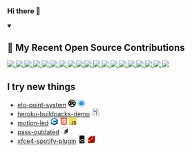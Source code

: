 ### Hi there 👋

<details open>
  <summary><h2>📘 My Recent Open Source Contributions</h2></summary>

  <div>
    <a href="https://github.com/caxlsx/caxlsx/issues?q=author%3Akiskoza">
      <picture>
        <source
            srcset="https://github-readme-stats.vercel.app/api/pin/?username=caxlsx&repo=caxlsx&show_owner=true&description_lines_count=3&theme=dark"
            media="(prefers-color-scheme: dark)"/>
        <source
            srcset="https://github-readme-stats.vercel.app/api/pin/?username=caxlsx&repo=caxlsx&show_owner=true&description_lines_count=3"
            media="(prefers-color-scheme: light), (prefers-color-scheme: no-preference)"/>
        <img src="https://github-readme-stats.vercel.app/api/pin/?username=caxlsx&repo=caxlsx&show_owner=true&description_lines_count=3"/>
      </picture>
    </a>
    <a href="https://github.com/pulsar-edit/pulsar/issues?q=author%3Akiskoza">
      <picture>
        <source
            srcset="https://github-readme-stats.vercel.app/api/pin/?username=pulsar-edit&repo=pulsar&show_owner=true&description_lines_count=3&theme=dark"
            media="(prefers-color-scheme: dark)"/>
        <source
            srcset="https://github-readme-stats.vercel.app/api/pin/?username=pulsar-edit&repo=pulsar&show_owner=true&description_lines_count=3"
            media="(prefers-color-scheme: light), (prefers-color-scheme: no-preference)"/>
        <img src="https://github-readme-stats.vercel.app/api/pin/?username=pulsar-edit&repo=pulsar&show_owner=true&description_lines_count=3"/>
      </picture>
    </a>
    <a href="https://github.com/DarthSim/overmind/issues?q=author%3Akiskoza">
      <picture>
        <source
            srcset="https://github-readme-stats.vercel.app/api/pin/?username=DarthSim&repo=overmind&show_owner=true&description_lines_count=3&theme=dark"
            media="(prefers-color-scheme: dark)"/>
        <source
            srcset="https://github-readme-stats.vercel.app/api/pin/?username=DarthSim&repo=overmind&show_owner=true&description_lines_count=3"
            media="(prefers-color-scheme: light), (prefers-color-scheme: no-preference)"/>
        <img src="https://github-readme-stats.vercel.app/api/pin/?username=DarthSim&repo=overmind&show_owner=true&description_lines_count=3"/>
      </picture>
    </a>
    <a href="https://github.com/caxlsx/caxlsx_rails/issues?q=author%3Akiskoza">
      <picture>
        <source
            srcset="https://github-readme-stats.vercel.app/api/pin/?username=caxlsx&repo=caxlsx_rails&show_owner=true&description_lines_count=3&theme=dark"
            media="(prefers-color-scheme: dark)"/>
        <source
            srcset="https://github-readme-stats.vercel.app/api/pin/?username=caxlsx&repo=caxlsx_rails&show_owner=true&description_lines_count=3"
            media="(prefers-color-scheme: light), (prefers-color-scheme: no-preference)"/>
        <img src="https://github-readme-stats.vercel.app/api/pin/?username=caxlsx&repo=caxlsx_rails&show_owner=true&description_lines_count=3"/>
      </picture>
    </a>
    <a href="https://github.com/hotwired/turbo-android/issues?q=author%3Akiskoza">
      <picture>
        <source
            srcset="https://github-readme-stats.vercel.app/api/pin/?username=hotwired&repo=turbo-android&show_owner=true&description_lines_count=3&theme=dark"
            media="(prefers-color-scheme: dark)"/>
        <source
            srcset="https://github-readme-stats.vercel.app/api/pin/?username=hotwired&repo=turbo-android&show_owner=true&description_lines_count=3"
            media="(prefers-color-scheme: light), (prefers-color-scheme: no-preference)"/>
        <img src="https://github-readme-stats.vercel.app/api/pin/?username=hotwired&repo=turbo-android&show_owner=true&description_lines_count=3"/>
      </picture>
    </a>
    <a href="https://github.com/filestack/filestack-js/issues?q=author%3Akiskoza">
      <picture>
        <source
            srcset="https://github-readme-stats.vercel.app/api/pin/?username=filestack&repo=filestack-js&show_owner=true&description_lines_count=3&theme=dark"
            media="(prefers-color-scheme: dark)"/>
        <source
            srcset="https://github-readme-stats.vercel.app/api/pin/?username=filestack&repo=filestack-js&show_owner=true&description_lines_count=3"
            media="(prefers-color-scheme: light), (prefers-color-scheme: no-preference)"/>
        <img src="https://github-readme-stats.vercel.app/api/pin/?username=filestack&repo=filestack-js&show_owner=true&description_lines_count=3"/>
      </picture>
    </a>
    <a href="https://github.com/mhanberg/lazyasdf/issues?q=author%3Akiskoza">
      <picture>
        <source
            srcset="https://github-readme-stats.vercel.app/api/pin/?username=mhanberg&repo=lazyasdf&show_owner=true&description_lines_count=3&theme=dark"
            media="(prefers-color-scheme: dark)"/>
        <source
            srcset="https://github-readme-stats.vercel.app/api/pin/?username=mhanberg&repo=lazyasdf&show_owner=true&description_lines_count=3"
            media="(prefers-color-scheme: light), (prefers-color-scheme: no-preference)"/>
        <img src="https://github-readme-stats.vercel.app/api/pin/?username=mhanberg&repo=lazyasdf&show_owner=true&description_lines_count=3"/>
      </picture>
    </a>
    <a href="https://github.com/alxlion/eyeloupe/issues?q=author%3Akiskoza">
      <picture>
        <source
            srcset="https://github-readme-stats.vercel.app/api/pin/?username=alxlion&repo=eyeloupe&show_owner=true&description_lines_count=3&theme=dark"
            media="(prefers-color-scheme: dark)"/>
        <source
            srcset="https://github-readme-stats.vercel.app/api/pin/?username=alxlion&repo=eyeloupe&show_owner=true&description_lines_count=3"
            media="(prefers-color-scheme: light), (prefers-color-scheme: no-preference)"/>
        <img src="https://github-readme-stats.vercel.app/api/pin/?username=alxlion&repo=eyeloupe&show_owner=true&description_lines_count=3"/>
      </picture>
    </a>
    <a href="https://github.com/kiskoza/Above-and-Beyond/issues?q=author%3Akiskoza">
      <picture>
        <source
            srcset="https://github-readme-stats.vercel.app/api/pin/?username=kiskoza&repo=Above-and-Beyond&show_owner=true&description_lines_count=3&theme=dark"
            media="(prefers-color-scheme: dark)"/>
        <source
            srcset="https://github-readme-stats.vercel.app/api/pin/?username=kiskoza&repo=Above-and-Beyond&show_owner=true&description_lines_count=3"
            media="(prefers-color-scheme: light), (prefers-color-scheme: no-preference)"/>
        <img src="https://github-readme-stats.vercel.app/api/pin/?username=kiskoza&repo=Above-and-Beyond&show_owner=true&description_lines_count=3"/>
      </picture>
    </a>
    <a href="https://github.com/grosser/parallel_tests/issues?q=author%3Akiskoza">
      <picture>
        <source
            srcset="https://github-readme-stats.vercel.app/api/pin/?username=grosser&repo=parallel_tests&show_owner=true&description_lines_count=3&theme=dark"
            media="(prefers-color-scheme: dark)"/>
        <source
            srcset="https://github-readme-stats.vercel.app/api/pin/?username=grosser&repo=parallel_tests&show_owner=true&description_lines_count=3"
            media="(prefers-color-scheme: light), (prefers-color-scheme: no-preference)"/>
        <img src="https://github-readme-stats.vercel.app/api/pin/?username=grosser&repo=parallel_tests&show_owner=true&description_lines_count=3"/>
      </picture>
    </a>
    <a href="https://github.com/simukappu/activity_notification/issues?q=author%3Akiskoza">
      <picture>
        <source
            srcset="https://github-readme-stats.vercel.app/api/pin/?username=simukappu&repo=activity_notification&show_owner=true&description_lines_count=3&theme=dark"
            media="(prefers-color-scheme: dark)"/>
        <source
            srcset="https://github-readme-stats.vercel.app/api/pin/?username=simukappu&repo=activity_notification&show_owner=true&description_lines_count=3"
            media="(prefers-color-scheme: light), (prefers-color-scheme: no-preference)"/>
        <img src="https://github-readme-stats.vercel.app/api/pin/?username=simukappu&repo=activity_notification&show_owner=true&description_lines_count=3"/>
      </picture>
    </a>
    <a href="https://github.com/fnando/i18n/issues?q=author%3Akiskoza">
      <picture>
        <source
            srcset="https://github-readme-stats.vercel.app/api/pin/?username=fnando&repo=i18n&show_owner=true&description_lines_count=3&theme=dark"
            media="(prefers-color-scheme: dark)"/>
        <source
            srcset="https://github-readme-stats.vercel.app/api/pin/?username=fnando&repo=i18n&show_owner=true&description_lines_count=3"
            media="(prefers-color-scheme: light), (prefers-color-scheme: no-preference)"/>
        <img src="https://github-readme-stats.vercel.app/api/pin/?username=fnando&repo=i18n&show_owner=true&description_lines_count=3"/>
      </picture>
    </a>
    <a href="https://github.com/faker-ruby/faker/issues?q=author%3Akiskoza">
      <picture>
        <source
            srcset="https://github-readme-stats.vercel.app/api/pin/?username=faker-ruby&repo=faker&show_owner=true&description_lines_count=3&theme=dark"
            media="(prefers-color-scheme: dark)"/>
        <source
            srcset="https://github-readme-stats.vercel.app/api/pin/?username=faker-ruby&repo=faker&show_owner=true&description_lines_count=3"
            media="(prefers-color-scheme: light), (prefers-color-scheme: no-preference)"/>
        <img src="https://github-readme-stats.vercel.app/api/pin/?username=faker-ruby&repo=faker&show_owner=true&description_lines_count=3"/>
      </picture>
    </a>
    <a href="https://github.com/github/advisory-database/issues?q=author%3Akiskoza">
      <picture>
        <source
            srcset="https://github-readme-stats.vercel.app/api/pin/?username=github&repo=advisory-database&show_owner=true&description_lines_count=3&theme=dark"
            media="(prefers-color-scheme: dark)"/>
        <source
            srcset="https://github-readme-stats.vercel.app/api/pin/?username=github&repo=advisory-database&show_owner=true&description_lines_count=3"
            media="(prefers-color-scheme: light), (prefers-color-scheme: no-preference)"/>
        <img src="https://github-readme-stats.vercel.app/api/pin/?username=github&repo=advisory-database&show_owner=true&description_lines_count=3"/>
      </picture>
    </a>
    <a href="https://github.com/denysdovhan/vacuum-card/issues?q=author%3Akiskoza">
      <picture>
        <source
            srcset="https://github-readme-stats.vercel.app/api/pin/?username=denysdovhan&repo=vacuum-card&show_owner=true&description_lines_count=3&theme=dark"
            media="(prefers-color-scheme: dark)"/>
        <source
            srcset="https://github-readme-stats.vercel.app/api/pin/?username=denysdovhan&repo=vacuum-card&show_owner=true&description_lines_count=3"
            media="(prefers-color-scheme: light), (prefers-color-scheme: no-preference)"/>
        <img src="https://github-readme-stats.vercel.app/api/pin/?username=denysdovhan&repo=vacuum-card&show_owner=true&description_lines_count=3"/>
      </picture>
    </a>
    <a href="https://github.com/xzyfer/sass-graph/issues?q=author%3Akiskoza">
      <picture>
        <source
            srcset="https://github-readme-stats.vercel.app/api/pin/?username=xzyfer&repo=sass-graph&show_owner=true&description_lines_count=3&theme=dark"
            media="(prefers-color-scheme: dark)"/>
        <source
            srcset="https://github-readme-stats.vercel.app/api/pin/?username=xzyfer&repo=sass-graph&show_owner=true&description_lines_count=3"
            media="(prefers-color-scheme: light), (prefers-color-scheme: no-preference)"/>
        <img src="https://github-readme-stats.vercel.app/api/pin/?username=xzyfer&repo=sass-graph&show_owner=true&description_lines_count=3"/>
      </picture>
    </a>
    <a href="https://github.com/tokland/arch-bootstrap/issues?q=author%3Akiskoza">
      <picture>
        <source
            srcset="https://github-readme-stats.vercel.app/api/pin/?username=tokland&repo=arch-bootstrap&show_owner=true&description_lines_count=3&theme=dark"
            media="(prefers-color-scheme: dark)"/>
        <source
            srcset="https://github-readme-stats.vercel.app/api/pin/?username=tokland&repo=arch-bootstrap&show_owner=true&description_lines_count=3"
            media="(prefers-color-scheme: light), (prefers-color-scheme: no-preference)"/>
        <img src="https://github-readme-stats.vercel.app/api/pin/?username=tokland&repo=arch-bootstrap&show_owner=true&description_lines_count=3"/>
      </picture>
    </a>
    <a href="https://github.com/rails/marcel/issues?q=author%3Akiskoza">
      <picture>
        <source
            srcset="https://github-readme-stats.vercel.app/api/pin/?username=rails&repo=marcel&show_owner=true&description_lines_count=3&theme=dark"
            media="(prefers-color-scheme: dark)"/>
        <source
            srcset="https://github-readme-stats.vercel.app/api/pin/?username=rails&repo=marcel&show_owner=true&description_lines_count=3"
            media="(prefers-color-scheme: light), (prefers-color-scheme: no-preference)"/>
        <img src="https://github-readme-stats.vercel.app/api/pin/?username=rails&repo=marcel&show_owner=true&description_lines_count=3"/>
      </picture>
    </a>
    <a href="https://github.com/DmitryTsepelev/rubocop-graphql/issues?q=author%3Akiskoza">
      <picture>
        <source
            srcset="https://github-readme-stats.vercel.app/api/pin/?username=DmitryTsepelev&repo=rubocop-graphql&show_owner=true&description_lines_count=3&theme=dark"
            media="(prefers-color-scheme: dark)"/>
        <source
            srcset="https://github-readme-stats.vercel.app/api/pin/?username=DmitryTsepelev&repo=rubocop-graphql&show_owner=true&description_lines_count=3"
            media="(prefers-color-scheme: light), (prefers-color-scheme: no-preference)"/>
        <img src="https://github-readme-stats.vercel.app/api/pin/?username=DmitryTsepelev&repo=rubocop-graphql&show_owner=true&description_lines_count=3"/>
      </picture>
    </a>
  </div>

</details>

## I try new things

- [elo-point-system](https://github.com/kiskoza/elo-point-system) <img src="https://raw.githubusercontent.com/devicons/devicon/master/icons/rust/rust-plain.svg" alt="rust" width="18" height="18"/> <img src="https://raw.githubusercontent.com/devicons/devicon/master/icons/webpack/webpack-original.svg" alt="webpack" width="18" height="18"/>
- [heroku-buildpacks-demo](https://github.com/kiskoza/heroku-buildpacks-demo) <img src="https://raw.githubusercontent.com/devicons/devicon/master/icons/heroku/heroku-original.svg" alt="heroku" width="18" height="18"/>
- [motion-led](https://github.com/kiskoza/motion-led) <img src="https://raw.githubusercontent.com/devicons/devicon/master/icons/cplusplus/cplusplus-original.svg" alt="cpp" width="18" height="18"/> <img src="https://raw.githubusercontent.com/devicons/devicon/master/icons/html5/html5-original.svg" alt="html5" width="18" height="18"/> <img src="https://raw.githubusercontent.com/devicons/devicon/master/icons/javascript/javascript-original.svg" alt="javascript" width="18" height="18"/>
- [pass-outdated](https://github.com/kiskoza/pass-outdated) <img src="https://raw.githubusercontent.com/devicons/devicon/master/icons/bash/bash-original.svg" alt="bash" width="18" height="18"/>
- [xfce4-spotify-plugin](https://github.com/kiskoza/xfce4-spotify-plugin) <img src="https://raw.githubusercontent.com/devicons/devicon/master/icons/ubuntu/ubuntu-plain.svg" alt="ubuntu" width="18" height="18"/> <img src="https://raw.githubusercontent.com/devicons/devicon/master/icons/ruby/ruby-original.svg" alt="ruby" width="18" height="18"/>
